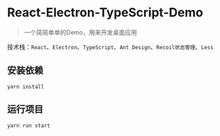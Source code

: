 # React-Electron-TypeScript-Demo
> 一个简简单单的Demo，用来开发桌面应用

技术栈：`React`、`Electron`、`TypeScript`、`Ant Design`、`Recoil状态管理`、`Less`

## 安装依赖

```shell
yarn install
```

## 运行项目

```shell
yarn run start
```
